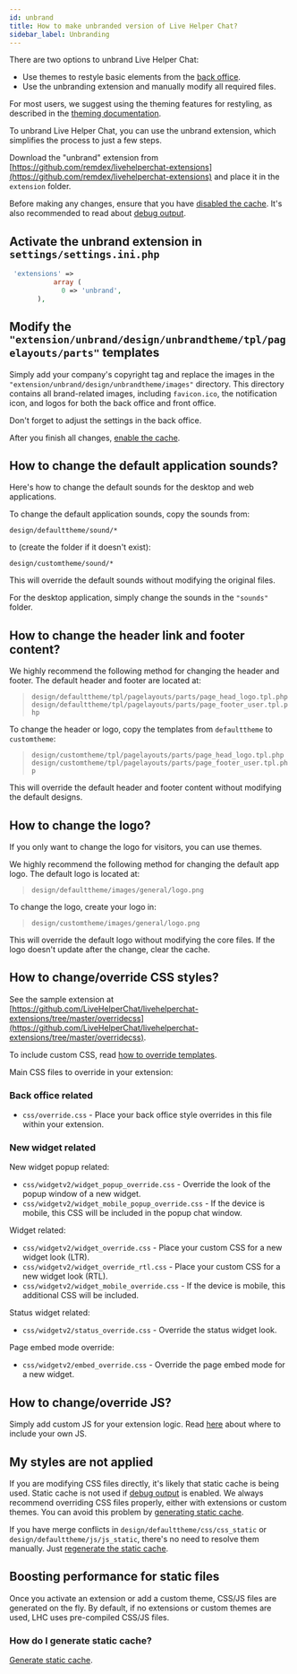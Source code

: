 ```yaml
---
id: unbrand
title: How to make unbranded version of Live Helper Chat?
sidebar_label: Unbranding
---
```


There are two options to unbrand Live Helper Chat:

*   Use themes to restyle basic elements from the [back office](../theme/theme.md).
*   Use the unbranding extension and manually modify all required files.

For most users, we suggest using the theming features for restyling, as described in the [theming documentation](../theme/theme.md).

To unbrand Live Helper Chat, you can use the unbrand extension, which simplifies the process to just a few steps.

Download the "unbrand" extension from [https://github.com/remdex/livehelperchat-extensions](https://github.com/remdex/livehelperchat-extensions) and place it in the `extension` folder.

Before making any changes, ensure that you have [disabled the cache](debug.md#disabling-cache). It's also recommended to read about [debug output](debug.md#enabling-debug-output).

## Activate the unbrand extension in `settings/settings.ini.php`

```php
 'extensions' =>  
           array (  
             0 => 'unbrand',  
       ),
```

## Modify the `"extension/unbrand/design/unbrandtheme/tpl/pagelayouts/parts"` templates

Simply add your company's copyright tag and replace the images in the `"extension/unbrand/design/unbrandtheme/images"` directory. This directory contains all brand-related images, including `favicon.ico`, the notification icon, and logos for both the back office and front office.

Don't forget to adjust the settings in the back office.

After you finish all changes, [enable the cache](debug.md#disabling-cache).

## How to change the default application sounds?

Here's how to change the default sounds for the desktop and web applications.

To change the default application sounds, copy the sounds from:

`design/defaulttheme/sound/*`

to (create the folder if it doesn't exist):

`design/customtheme/sound/*`

This will override the default sounds without modifying the original files.

For the desktop application, simply change the sounds in the `"sounds"` folder.

## How to change the header link and footer content?

We highly recommend the following method for changing the header and footer. The default header and footer are located at:

> `design/defaulttheme/tpl/pagelayouts/parts/page_head_logo.tpl.php`
> `design/defaulttheme/tpl/pagelayouts/parts/page_footer_user.tpl.php`

To change the header or logo, copy the templates from `defaulttheme` to `customtheme`:

> `design/customtheme/tpl/pagelayouts/parts/page_head_logo.tpl.php`
> `design/customtheme/tpl/pagelayouts/parts/page_footer_user.tpl.php`

This will override the default header and footer content without modifying the default designs.

## How to change the logo?

If you only want to change the logo for visitors, you can use themes.

We highly recommend the following method for changing the default app logo. The default logo is located at:

> `design/defaulttheme/images/general/logo.png`

To change the logo, create your logo in:

> `design/customtheme/images/general/logo.png`

This will override the default logo without modifying the core files. If the logo doesn't update after the change, clear the cache.

## How to change/override CSS styles?

See the sample extension at [https://github.com/LiveHelperChat/livehelperchat-extensions/tree/master/overridecss](https://github.com/LiveHelperChat/livehelperchat-extensions/tree/master/overridecss).

To include custom CSS, read [how to override templates](extending/overriding-templates.md).

Main CSS files to override in your extension:

### Back office related

*   `css/override.css` - Place your back office style overrides in this file within your extension.

### New widget related

New widget popup related:

*   `css/widgetv2/widget_popup_override.css` - Override the look of the popup window of a new widget.
*   `css/widgetv2/widget_mobile_popup_override.css` - If the device is mobile, this CSS will be included in the popup chat window.

Widget related:

*   `css/widgetv2/widget_override.css` - Place your custom CSS for a new widget look (LTR).
*   `css/widgetv2/widget_override_rtl.css` - Place your custom CSS for a new widget look (RTL).
*   `css/widgetv2/widget_mobile_override.css` - If the device is mobile, this additional CSS will be included.

Status widget related:

*   `css/widgetv2/status_override.css` - Override the status widget look.

Page embed mode override:

*   `css/widgetv2/embed_override.css` - Override the page embed mode for a new widget.

## How to change/override JS?

Simply add custom JS for your extension logic. Read [here](extending/overriding-templates.md) about where to include your own JS.

## My styles are not applied

If you are modifying CSS files directly, it's likely that static cache is being used. Static cache is not used if [debug output](../debug/#enabling-debug-output) is enabled. We always recommend overriding CSS files properly, either with extensions or custom themes. You can avoid this problem by [generating static cache](cronjob.md#static-cache).

If you have merge conflicts in `design/defaulttheme/css/css_static` or `design/defaulttheme/js/js_static`, there's no need to resolve them manually. Just [regenerate the static cache](development/quick-guide.md).

## Boosting performance for static files

Once you activate an extension or add a custom theme, CSS/JS files are generated on the fly. By default, if no extensions or custom themes are used, LHC uses pre-compiled CSS/JS files.

### How do I generate static cache?

[Generate static cache](cronjob.md#static-cache).


